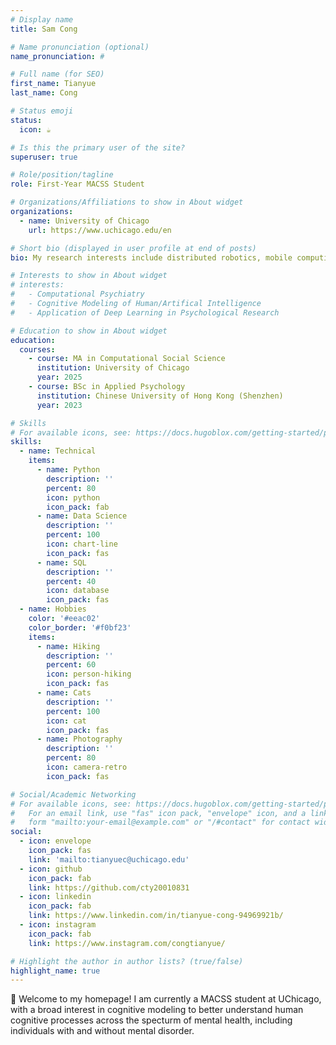 ```yaml
---
# Display name
title: Sam Cong

# Name pronunciation (optional)
name_pronunciation: #

# Full name (for SEO)
first_name: Tianyue
last_name: Cong

# Status emoji
status:
  icon: ☕️

# Is this the primary user of the site?
superuser: true

# Role/position/tagline
role: First-Year MACSS Student

# Organizations/Affiliations to show in About widget
organizations:
  - name: University of Chicago
    url: https://www.uchicago.edu/en

# Short bio (displayed in user profile at end of posts)
bio: My research interests include distributed robotics, mobile computing and programmable matter.

# Interests to show in About widget
# interests:
#   - Computational Psychiatry
#   - Cognitive Modeling of Human/Artifical Intelligence
#   - Application of Deep Learning in Psychological Research

# Education to show in About widget
education:
  courses:
    - course: MA in Computational Social Science
      institution: University of Chicago
      year: 2025
    - course: BSc in Applied Psychology
      institution: Chinese University of Hong Kong (Shenzhen)
      year: 2023

# Skills
# For available icons, see: https://docs.hugoblox.com/getting-started/page-builder/#icons
skills:
  - name: Technical
    items:
      - name: Python
        description: ''
        percent: 80
        icon: python
        icon_pack: fab
      - name: Data Science
        description: ''
        percent: 100
        icon: chart-line
        icon_pack: fas
      - name: SQL
        description: ''
        percent: 40
        icon: database
        icon_pack: fas
  - name: Hobbies
    color: '#eeac02'
    color_border: '#f0bf23'
    items:
      - name: Hiking
        description: ''
        percent: 60
        icon: person-hiking
        icon_pack: fas
      - name: Cats
        description: ''
        percent: 100
        icon: cat
        icon_pack: fas
      - name: Photography
        description: ''
        percent: 80
        icon: camera-retro
        icon_pack: fas

# Social/Academic Networking
# For available icons, see: https://docs.hugoblox.com/getting-started/page-builder/#icons
#   For an email link, use "fas" icon pack, "envelope" icon, and a link in the
#   form "mailto:your-email@example.com" or "/#contact" for contact widget.
social:
  - icon: envelope
    icon_pack: fas
    link: 'mailto:tianyuec@uchicago.edu'
  - icon: github
    icon_pack: fab
    link: https://github.com/cty20010831
  - icon: linkedin
    icon_pack: fab
    link: https://www.linkedin.com/in/tianyue-cong-94969921b/
  - icon: instagram
    icon_pack: fab
    link: https://www.instagram.com/congtianyue/

# Highlight the author in author lists? (true/false)
highlight_name: true
---
```


👋 Welcome to my homepage! I am currently a MACSS student at UChicago, with a broad interest in cognitive modeling to better understand human cognitive processes across the specturm of mental health, including individuals with and without mental disorder.
